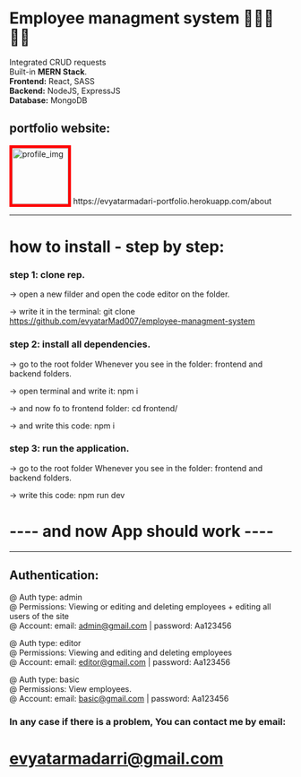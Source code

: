 # Employee managment system 👷🏻‍♀️ 👷🏻
Integrated CRUD requests <br/>
Built-in <strong>MERN Stack</strong>. <br/>
<strong>Frontend:</strong> React, SASS <br/>
<strong>Backend:</strong> NodeJS, ExpressJS <br/>
<strong>Database:</strong> MongoDB

## portfolio website: 
<img width="100" style="border: 5px solid red" src="https://evyatarmadari-portfolio.herokuapp.com/static/media/profile.427dc728.jpg" alt="profile_img">
https://evyatarmadari-portfolio.herokuapp.com/about

------------------------------------------------------------------------------------------------------------------

# how to install - step by step:

### step 1: clone rep.
-> open a new filder and open the code editor on the folder.

-> write it in the terminal: git clone https://github.com/evyatarMad007/employee-managment-system

### step 2: install all dependencies.
-> go to the root folder Whenever you see in the folder: frontend and backend folders.

-> open terminal and write it: npm i

-> and now fo to frontend folder: cd frontend/

-> and write this code: npm i


### step 3: run the application.
-> go to the root folder Whenever you see in the folder: frontend and backend folders.

-> write this code: npm run dev

# ---- and now App should work ----
<hr/>

## Authentication:

  @ Auth type: admin
  <br/>
  @ Permissions: Viewing or editing and deleting employees + editing all users of the site
  <br/>
  @ Account:  email: admin@gmail.com | password: Aa123456


  @ Auth type: editor 
  <br/>
  @ Permissions: Viewing and editing and deleting employees
  <br/>
  @ Account: email: editor@gmail.com | password: Aa123456


  @ Auth type: basic 
  <br/>
  @ Permissions: View employees.
  <br/>
  @ Account: email: basic@gmail.com | password: Aa123456 


### In any case if there is a problem, You can contact me by email:

# evyatarmadarri@gmail.com
